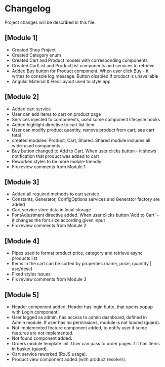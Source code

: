 # Changelog
Project changes will be described in this file.

## [Module 1]
- Created Shop Project
- Created Category enum
- Created Cart and Product models with corresponding components
- Created CartList and ProductList components and services to retrieve
- Added Buy button for Product component. When user click Buy - it writes to console log message. Button disabled if product is unavailable
- Angular Material & Flex Layout used to style app 

## [Module 2]
- Added cart service
- User can add items to cart on product page
- Services injected to components, used some component lifecycle hooks
- Added highlight directive to cart list item
- User can modify product quantity, remove product from cart, see cart total
- created modules: Product, Cart, Shared. Shared module includes all wide-used components
- Buy button changed to Add to Cart. When user clicks button - it shows notification that product was added to cart
- Reworked styles to be more mobile-friendly
- Fix review comments from Module 1

## [Module 3]
- Added all required methods to cart service
- Constants, Generator, ConfigOptions services and Generator factory are added
- Cart service store data in local storage
- FontAdjustment directive added. When user clicks button 'Add to Cart' - it changes the font size according given input 
- Fix review comments from Module 2

## [Module 4]
- Pipes used to format product price, category and retrieve async products list
- Items in the cart can be sorted by properties (name, price, quantity | asc/desc)
- Fixed styles issues 
- Fix review comments from Module 3

## [Module 5]
- Header component added. Header has login butto, that opens popup with Login component.
- User logged as admin, has access to admin dashboard, defined in Admin module. If user has no permissions, module is not loaded (guard).
- Not implemented feature component added, to notify user if some features are not implemented.
- Not found component added.
- Orders module template init. User can pass to order pages if it has items in basket (guard).
- Cart service reworked (RxJS usage).
- Product view component added (with product resolver).
